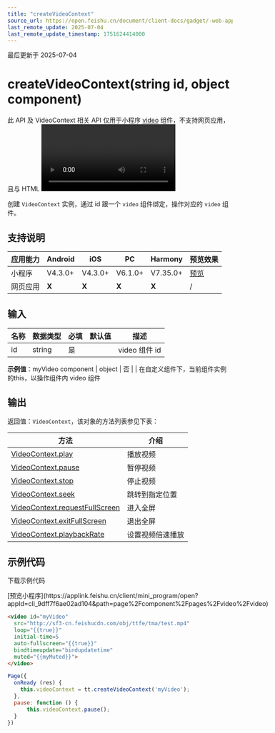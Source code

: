 ```yaml
---
title: "createVideoContext"
source_url: https://open.feishu.cn/document/client-docs/gadget/-web-app-api/media/video/createvideocontext
last_remote_update: 2025-07-04
last_remote_update_timestamp: 1751624414000
---
```

最后更新于 2025-07-04

# 	createVideoContext(string id, object component)
此 API 及 VideoContext 相关 API 仅用于小程序 [video](https://open.feishu.cn/document/uYjL24iN/uYzNuYzNuYzN) 组件，不支持网页应用，且与 HTML <video> 标签无关

创建 `VideoContext` 实例，通过 id 跟一个 `video` 组件绑定，操作对应的 `video` 组件。

## 支持说明

应用能力 | Android | iOS | PC | Harmony | 预览效果
--- | --- | --- | --- | --- | ---
小程序 | V4.3.0+ | V4.3.0+ | V6.1.0+ | V7.35.0+ | [预览](https://applink.feishu.cn/client/mini_program/open?appId=cli_9dff7f6ae02ad104&path=page%2Fcomponent%2Fpages%2Fvideo%2Fvideo)
网页应用 | **X** | **X** | **X** | **X** | /

## 输入

名称 | 数据类型 | 必填 | 默认值 | 描述
--- | --- | --- | --- | ---
id | string | 是 |  | video 组件 id  
**示例值**：myVideo
component | object | 否 |  | 在自定义组件下，当前组件实例的this，以操作组件内 video 组件

## 输出

返回值：`VideoContext`，该对象的方法列表参见下表：

方法 | 介绍
--- | ---
[VideoContext.play](https://open.feishu.cn/document/uYjL24iN/uITMx4iMxEjLyETM/videocontext/play) | 播放视频
[VideoContext.pause](https://open.feishu.cn/document/uYjL24iN/uITMx4iMxEjLyETM/videocontext/pause) | 暂停视频
[VideoContext.stop](https://open.feishu.cn/document/uYjL24iN/uITMx4iMxEjLyETM/videocontext/stop) | 停止视频
[VideoContext.seek](https://open.feishu.cn/document/uYjL24iN/uITMx4iMxEjLyETM/videocontext/seek) | 跳转到指定位置
[VideoContext.requestFullScreen](https://open.feishu.cn/document/uYjL24iN/uITMx4iMxEjLyETM/videocontext/requestfullscreen) | 进入全屏
[VideoContext.exitFullScreen](https://open.feishu.cn/document/uYjL24iN/uITMx4iMxEjLyETM/videocontext/exitfullscreen) | 退出全屏
[VideoContext.playbackRate](https://open.feishu.cn/document/uYjL24iN/uITMx4iMxEjLyETM/videocontext/playbackrate) | 设置视频倍速播放

## 示例代码

<md-download-code href="https://open.feishu.cn/document/uYjL24iN/uYDM04iNwQjL2ADN" mobileDisplay="none">下载示例代码</md-download-code>

<div style="display: flex">
          [预览小程序](https://applink.feishu.cn/client/mini_program/open?appId=cli_9dff7f6ae02ad104&path=page%2Fcomponent%2Fpages%2Fvideo%2Fvideo)

</div> 

```html
<video id="myVideo"
  src="http://sf3-cn.feishucdn.com/obj/ttfe/tma/test.mp4"
  loop="{{true}}"
  initial-time=5
  auto-fullscreen="{{true}}"
  bindtimeupdate="bindupdatetime"
  muted="{{myMuted}}">
</video>
```

```js
Page({
  onReady (res) {
    this.videoContext = tt.createVideoContext('myVideo');
  },
  pause: function () {
      this.videoContext.pause();
  }
})
```
